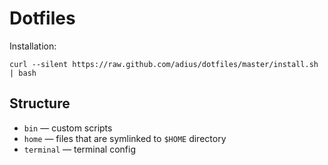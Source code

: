 # Dotfiles

Installation:

`curl --silent https://raw.github.com/adius/dotfiles/master/install.sh | bash`


## Structure

* `bin` — custom scripts
* `home` — files that are symlinked to `$HOME` directory
* `terminal` — terminal config
